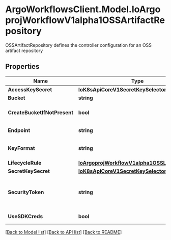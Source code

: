 # ArgoWorkflowsClient.Model.IoArgoprojWorkflowV1alpha1OSSArtifactRepository
OSSArtifactRepository defines the controller configuration for an OSS artifact repository

## Properties

Name | Type | Description | Notes
------------ | ------------- | ------------- | -------------
**AccessKeySecret** | [**IoK8sApiCoreV1SecretKeySelector**](IoK8sApiCoreV1SecretKeySelector.md) |  | [optional] 
**Bucket** | **string** | Bucket is the name of the bucket | [optional] 
**CreateBucketIfNotPresent** | **bool** | CreateBucketIfNotPresent tells the driver to attempt to create the OSS bucket for output artifacts, if it doesn&#39;t exist | [optional] 
**Endpoint** | **string** | Endpoint is the hostname of the bucket endpoint | [optional] 
**KeyFormat** | **string** | KeyFormat defines the format of how to store keys and can reference workflow variables. | [optional] 
**LifecycleRule** | [**IoArgoprojWorkflowV1alpha1OSSLifecycleRule**](IoArgoprojWorkflowV1alpha1OSSLifecycleRule.md) |  | [optional] 
**SecretKeySecret** | [**IoK8sApiCoreV1SecretKeySelector**](IoK8sApiCoreV1SecretKeySelector.md) |  | [optional] 
**SecurityToken** | **string** | SecurityToken is the user&#39;s temporary security token. For more details, check out: https://www.alibabacloud.com/help/doc-detail/100624.htm | [optional] 
**UseSDKCreds** | **bool** | UseSDKCreds tells the driver to figure out credentials based on sdk defaults. | [optional] 

[[Back to Model list]](../README.md#documentation-for-models) [[Back to API list]](../README.md#documentation-for-api-endpoints) [[Back to README]](../README.md)

